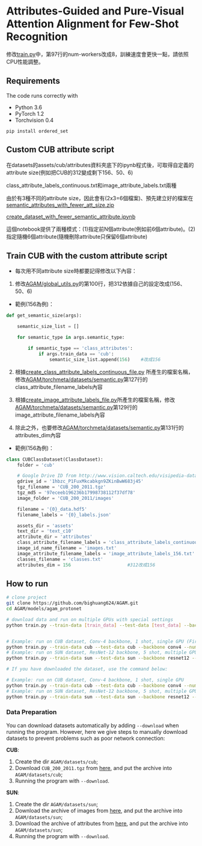 # Attributes-Guided and Pure-Visual Attention Alignment for Few-Shot Recognition

修改[train.py](https://github.com/e96031413/AGAM/blob/master/models/agam/train.py#L97)中，第97行的num-workers改成8，訓練速度會更快一點，請依照CPU性能調整。

## Requirements

The code runs correctly with

* Python 3.6
* PyTorch 1.2
* Torchvision 0.4

```shell
pip install ordered_set
```

## Custom CUB attribute script

在datasets的assets/cub/attributes資料夾底下的ipynb程式後，可取得自定義的attribute size(例如把CUB的312變成剩下156、50、6)

class_attribute_labels_continuous.txt和image_attribute_labels.txt兩種

由於有3種不同的attribute size，因此會有(2x3=6個檔案)、預先建立好的檔案在[semantic_attributes_with_fewer_att_size.zip](https://github.com/e96031413/AGAM/blob/master/datasets/assets/cub/attributes/semantic_attributes_with_fewer_att_size.zip)

[create_dataset_with_fewer_semantic_attribute.ipynb](https://github.com/e96031413/AGAM/blob/master/datasets/assets/cub/attributes/create_dataset_with_fewer_semantic_attribute.ipynb)

這個notebook提供了兩種模式：(1)指定前N個attribute(例如前6個attribute)。(2)指定隨機6個attribute(隨機刪除attribute只保留6個attribute)

## Train CUB with the custom attribute script

* 每次用不同attribute size時都要記得修改以下內容：

1. 修改[AGAM/global_utils.py](https://github.com/e96031413/AGAM/blob/master/global_utils.py#L100)的第100行，把312依據自己的設定改成(156、50、6)

* 範例(156為例)：

```python
def get_semantic_size(args):

    semantic_size_list = []

    for semantic_type in args.semantic_type:

        if semantic_type == 'class_attributes':
            if args.train_data == 'cub':
                semantic_size_list.append(156)    #改成156
```

2. 根據[create_class_attribute_labels_continuous_file.py](https://github.com/e96031413/AGAM/blob/master/datasets/assets/cub/attributes/create_class_attribute_labels_continuous_file.py)
所產生的檔案名稱，修改[AGAM/torchmeta/datasets/semantic.py](https://github.com/e96031413/AGAM/blob/master/torchmeta/datasets/semantic.py#L127)第127行的class_attribute_filename_labels內容

3. 根據[create_image_attribute_labels_file.py](https://github.com/e96031413/AGAM/blob/master/datasets/assets/cub/attributes/create_image_attribute_labels_file.py)所產生的檔案名稱，修改[AGAM/torchmeta/datasets/semantic.py](https://github.com/e96031413/AGAM/blob/master/torchmeta/datasets/semantic.py#L129)第129行的image_attribute_filename_labels內容

4. 除此之外，也要修改[AGAM/torchmeta/datasets/semantic.py](https://github.com/e96031413/AGAM/blob/master/torchmeta/datasets/semantic.py#L131)第131行的attributes_dim內容

* 範例(156為例)：
```python
class CUBClassDataset(ClassDataset):
    folder = 'cub'

    # Google Drive ID from http://www.vision.caltech.edu/visipedia-data/CUB-200-2011/CUB_200_2011.tgz
    gdrive_id = '1hbzc_P1FuxMkcabkgn9ZKinBwW683j45'
    tgz_filename = 'CUB_200_2011.tgz'
    tgz_md5 = '97eceeb196236b17998738112f37df78'
    image_folder = 'CUB_200_2011/images'

    filename = '{0}_data.hdf5'
    filename_labels = '{0}_labels.json'

    assets_dir = 'assets'
    text_dir = 'text_c10'
    attribute_dir = 'attributes'
    class_attribute_filename_labels = 'class_attribute_labels_continuous_156.txt'  #改成156
    image_id_name_filename = 'images.txt'
    image_attribute_filename_labels = 'image_attribute_labels_156.txt'   #改成156
    classes_filename = 'classes.txt'
    attributes_dim = 156                     #312改成156
```

## How to run

```bash
# clone project
git clone https://github.com/bighuang624/AGAM.git
cd AGAM/models/agam_protonet

# download data and run on multiple GPUs with special settings
python train.py --train-data [train_data] --test-data [test_data] --backbone [backbone] --num-shots [num_shots] --train-tasks [train_tasks] --semantic-type [semantic_type] --multi-gpu --download


# Example: run on CUB dataset, Conv-4 backbone, 1 shot, single GPU (First time training with --download to get the dataset)
python train.py --train-data cub --test-data cub --backbone conv4 --num-shots 1 --train-tasks 50000 --semantic-type class_attributes --download
# Example: run on SUN dataset, ResNet-12 backbone, 5 shot, multiple GPUs (First time training with --download to get the dataset)
python train.py --train-data sun --test-data sun --backbone resnet12 --num-shots 5 --train-tasks 40000  --semantic-type image_attributes --multi-gpu --download

# If you have downloaded the dataset, use the command below:

# Example: run on CUB dataset, Conv-4 backbone, 1 shot, single GPU
python train.py --train-data cub --test-data cub --backbone conv4 --num-shots 1 --train-tasks 50000 --semantic-type class_attributes
# Example: run on SUN dataset, ResNet-12 backbone, 5 shot, multiple GPUs
python train.py --train-data sun --test-data sun --backbone resnet12 --num-shots 5 --train-tasks 40000  --semantic-type image_attributes --multi-gpu
```

### Data Preparation

You can download datasets automatically by adding `--download` when running the program. However, here we give steps to manually download datasets to prevent problems such as poor network connection:

**CUB**:

1. Create the dir `AGAM/datasets/cub`;
2. Download `CUB_200_2011.tgz` from [here](https://drive.google.com/file/d/1hbzc_P1FuxMkcabkgn9ZKinBwW683j45/view), and put the archive into `AGAM/datasets/cub`;
3. Running the program with `--download`.

**SUN**:

1. Create the dir `AGAM/datasets/sun`;
2. Download the archive of images from [here](http://cs.brown.edu/~gmpatter/Attributes/SUNAttributeDB_Images.tar.gz), and put the archive into `AGAM/datasets/sun`;
3. Download the archive of attributes from [here](http://cs.brown.edu/~gmpatter/Attributes/SUNAttributeDB.tar.gz), and put the archive into `AGAM/datasets/sun`;
4. Running the program with `--download`.
